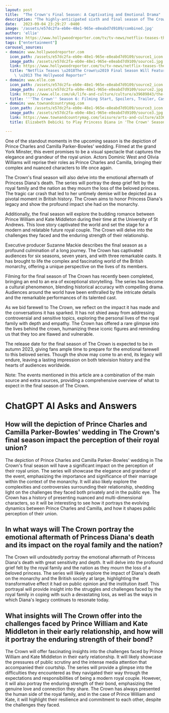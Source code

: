 ```yaml
---
layout: post
title:  "The Crown's Final Season: A Captivating and Emotional Drama"
description: "The highly-anticipated sixth and final season of The Crown is set to take viewers on a thrilling journey through the tumultuous 2000s, exploring significant events such as the 2005 royal wedding of Prince Charles and Camilla Parker-Bowles, the tragic death of Princess Diana, and the budding romance of Prince William and Kate Middleton."
date:   2023-09-04 23:29:27 -0400
image: '/assets/e57dc2fa-eb0e-48e1-965e-e8eabd7d9109/combined.jpg'
author: 'ellie'
sources: https://www.hollywoodreporter.com/tv/tv-news/netflix-teases-the-crown-final-season-royal-wedding-1235581787/ https://www.elle.com/uk/life-and-culture/culture/a39689843/the-crown-season-6/ https://www.townandcountrymag.com/leisure/arts-and-culture/a33616939/elizabeth-debicki-princess-diana-the-crown-seasons-5-6/ https://deadline.com/2022/09/queen-elizabeth-death-the-crown-series-pause-production-peter-morgan-1235111740/ https://www.nytimes.com/2022/12/02/arts/television/the-crown-king-charles.html
tags: ["entertainment"]
carousel_sources:
- domain: www.hollywoodreporter.com
  icon_path: /assets/e57dc2fa-eb0e-48e1-965e-e8eabd7d9109/source1_icon.jpg
  image_path: /assets/e57dc2fa-eb0e-48e1-965e-e8eabd7d9109/source1.jpg
  link: https://www.hollywoodreporter.com/tv/tv-news/netflix-teases-the-crown-final-season-royal-wedding-1235581787/
  title: "Netflix Teases \u2018The Crown\u2019 Final Season Will Feature a Royal Wedding\
    \ \u2013 The Hollywood Reporter"
- domain: www.elle.com
  icon_path: /assets/e57dc2fa-eb0e-48e1-965e-e8eabd7d9109/source2_icon.jpg
  image_path: /assets/e57dc2fa-eb0e-48e1-965e-e8eabd7d9109/source2.jpg
  link: https://www.elle.com/uk/life-and-culture/culture/a39689843/the-crown-season-6/
  title: '''The Crown'' Season 6: Filming Start, Spoilers, Trailer, Cast And Plot'
- domain: www.townandcountrymag.com
  icon_path: /assets/e57dc2fa-eb0e-48e1-965e-e8eabd7d9109/source3_icon.jpg
  image_path: /assets/e57dc2fa-eb0e-48e1-965e-e8eabd7d9109/source3.jpg
  link: https://www.townandcountrymag.com/leisure/arts-and-culture/a33616939/elizabeth-debicki-princess-diana-the-crown-seasons-5-6/
  title: Elizabeth Debicki to Play Princess Diana in 'The Crown' Seasons 5 & 6

---
```


One of the standout moments in the upcoming season is the depiction of Prince Charles and Camilla Parker-Bowles' wedding. Filmed at the grand York Minster, this event promises to be a visual spectacle that captures the elegance and grandeur of the royal union. Actors Dominic West and Olivia Williams will reprise their roles as Prince Charles and Camilla, bringing their complex and nuanced characters to life once again.

The Crown's final season will also delve into the emotional aftermath of Princess Diana's death. The series will portray the deep grief felt by the royal family and the nation as they mourn the loss of the beloved princess. The tragic car crash that led to her untimely demise will be depicted as a pivotal moment in British history. The Crown aims to honor Princess Diana's legacy and show the profound impact she had on the monarchy.

Additionally, the final season will explore the budding romance between Prince William and Kate Middleton during their time at the University of St Andrews. This love story captivated the world and set the stage for a modern and relatable future royal couple. The Crown will delve into the challenges they faced and the enduring strength of their relationship.

Executive producer Suzanne Mackie describes the final season as a profound culmination of a long journey. The Crown has captivated audiences for six seasons, seven years, and with three remarkable casts. It has brought to life the complex and fascinating world of the British monarchy, offering a unique perspective on the lives of its members.

Filming for the final season of The Crown has recently been completed, bringing an end to an era of exceptional storytelling. The series has become a cultural phenomenon, blending historical accuracy with compelling drama. Audiences around the world have been enthralled by the intricate details and the remarkable performances of its talented cast.

As we bid farewell to The Crown, we reflect on the impact it has made and the conversations it has sparked. It has not shied away from addressing controversial and sensitive topics, exploring the personal lives of the royal family with depth and empathy. The Crown has offered a rare glimpse into the lives behind the crown, humanizing these iconic figures and reminding us that they too are flawed and vulnerable.

The release date for the final season of The Crown is expected to be in autumn 2023, giving fans ample time to prepare for the emotional farewell to this beloved series. Though the show may come to an end, its legacy will endure, leaving a lasting impression on both television history and the hearts of audiences worldwide.

Note: The events mentioned in this article are a combination of the main source and extra sources, providing a comprehensive overview of what to expect in the final season of The Crown.


# ChatGPT AI Asks and Answers
## How will the depiction of Prince Charles and Camilla Parker-Bowles' wedding in The Crown's final season impact the perception of their royal union?
The depiction of Prince Charles and Camilla Parker-Bowles' wedding in The Crown's final season will have a significant impact on the perception of their royal union. The series will showcase the elegance and grandeur of the event, emphasizing the importance and significance of their marriage within the context of the monarchy. It will also likely explore the complexities and controversies surrounding their relationship, shedding light on the challenges they faced both privately and in the public eye. The Crown has a history of presenting nuanced and multi-dimensional characters, so it will be interesting to see how it portrays the evolving dynamics between Prince Charles and Camilla, and how it shapes public perception of their union.

## In what ways will The Crown portray the emotional aftermath of Princess Diana's death and its impact on the royal family and the nation?
The Crown will undoubtedly portray the emotional aftermath of Princess Diana's death with great sensitivity and depth. It will delve into the profound grief felt by the royal family and the nation as they mourn the loss of a beloved princess. The series will likely explore the impact of Diana's death on the monarchy and the British society at large, highlighting the transformative effect it had on public opinion and the institution itself. This portrayal will provide insight into the struggles and challenges faced by the royal family in coping with such a devastating loss, as well as the ways in which Diana's legacy continues to resonate today.

## What insights will The Crown offer into the challenges faced by Prince William and Kate Middleton in their early relationship, and how will it portray the enduring strength of their bond?
The Crown will offer fascinating insights into the challenges faced by Prince William and Kate Middleton in their early relationship. It will likely showcase the pressures of public scrutiny and the intense media attention that accompanied their courtship. The series will provide a glimpse into the difficulties they encountered as they navigated their way through the expectations and responsibilities of being a modern royal couple. However, it will also portray the enduring strength of their bond, emphasizing the genuine love and connection they share. The Crown has always presented the human side of the royal family, and in the case of Prince William and Kate, it will highlight their resilience and commitment to each other, despite the challenges they faced.

